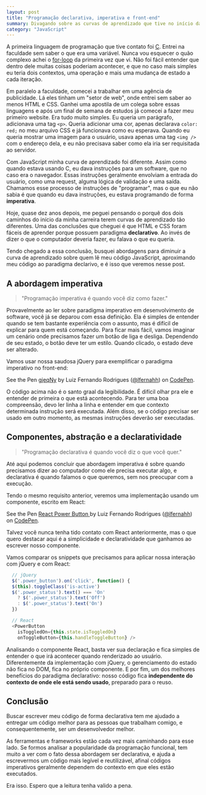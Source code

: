 ```yaml
---
layout: post
title: "Programação declarativa, imperativa e front-end"
summary: Divagando sobre as curvas de aprendizado que tive no início da minha  carreira, escrevi sobre como o paradigma declarativo foi importante para  me fazer escolher o front-end como especialidade.
category: "JavaScript"
---
```


A primeira linguagem de programação que tive contato foi [C](https://en.wikipedia.org/wiki/C_(programming_language)). Entrei na faculdade sem saber o que era uma variável. Nunca vou esquecer o quão complexo achei o [for-loop](https://en.wikipedia.org/wiki/For_loop) da primeira vez que vi. Não foi fácil entender que dentro dele muitas coisas poderiam acontecer, e que no caso mais simples eu teria dois contextos, uma operação e mais uma mudança de estado a cada iteração.

Em paralelo a faculdade, comecei a trabalhar em uma agência de publicidade. Lá eles tinham um "setor de web", onde entrei sem saber ao menos HTML e CSS. Ganhei uma apostila de um colega sobre essas linguagens e após um final de semana de estudos já comecei a fazer meu primeiro website. Era tudo muito simples. Eu queria um parágrafo, adicionava uma tag `<p>`. Queria adicionar uma cor, apenas declarava `color: red;` no meu arquivo CSS e já funcionava como eu esperava. Quando eu queria mostrar uma imagem para o usuário, usava apenas uma tag `<img />` com o endereço dela, e eu não precisava saber como ela iria ser requisitada ao servidor.

Com JavaScript minha curva de aprendizado foi diferente. Assim como quando estava usando C, eu dava instruções para um software, que no caso era o navegador. Essas instruções geralmente envolviam a entrada do usuário, como uma request, alguma lógica de validação e uma saída. Chamamos esse processo de instruções de "programar", mas o que eu não sabia é que quando eu dava instruções, eu estava programando de forma **imperativa**.

Hoje, quase dez anos depois, me peguei pensando o porquê dos dois caminhos do início da minha carreira terem curvas de aprendizado tão diferentes. Uma das conclusões que cheguei é que HTML e CSS foram fáceis de aprender porque possuem paradigma **declarativo**. Ao invés de dizer o que o computador deveria fazer, eu falava o que eu queria.

Tendo chegado a essa conclusão, busquei abordagens para diminuir a curva de aprendizado sobre quem lê meu código JavaScript, aproximando meu código ao paradigma declarivo, e é isso que veremos nesse post.

## A abordagem imperativa

> "Programação imperativa é quando você diz como fazer."

Provavelmente ao ler sobre paradigma imperativo em desenvolvimento de software, você já se deparou com essa definição. Ela é simples de entender quando se tem bastante experiência com o assunto, mas é difícil de explicar para quem está começando. Para ficar mais fácil, vamos imaginar um cenário onde precisamos fazer um botão de liga e desliga. Dependendo de seu estado, o botão deve ter um estilo. Quando clicado, o estado deve ser alterado.

Vamos usar nossa saudosa jQuery para exemplificar o paradigma imperativo no front-end:

<p data-height="265" data-theme-id="0" data-slug-hash="gjeqNy" data-default-tab="js,result" data-user="lfernahh" data-pen-title="gjeqNy" class="codepen">See the Pen <a href="https://codepen.io/lfernahh/pen/gjeqNy/">gjeqNy</a> by Luiz Fernando Rodrigues (<a href="https://codepen.io/lfernahh">@lfernahh</a>) on <a href="https://codepen.io">CodePen</a>.</p>
<script async src="https://static.codepen.io/assets/embed/ei.js"></script>

O código acima não é o santo graal da legibilidade. É difícil olhar pra ele e entender de primeira o que está acontecendo. Para ter uma boa compreensão, devo ler linha a linha e entender em que contexto determinada instrução será executada. Além disso, se o código precisar ser usado em outro momento, as mesmas instruções deverão ser executadas.

## Componentes, abstração e a declaratividade

> "Programação declarativa é quando você diz o que você quer."

Até aqui podemos concluir que abordagem imperativa é sobre quando precisamos dizer ao computador como ele precisa executar algo, e declarativa é quando falamos o que queremos, sem nos preocupar com a execução.

Tendo o mesmo requisito anterior, veremos uma implementação usando um componente, escrito em React:

<p data-height="265" data-theme-id="0" data-slug-hash="djmLGP" data-default-tab="js,result" data-user="lfernahh" data-pen-title="React Power Button " class="codepen">See the Pen <a href="https://codepen.io/lfernahh/pen/djmLGP/">React Power Button </a> by Luiz Fernando Rodrigues (<a href="https://codepen.io/lfernahh">@lfernahh</a>) on <a href="https://codepen.io">CodePen</a>.</p>
<script async src="https://static.codepen.io/assets/embed/ei.js"></script>

Talvez você nunca tenha tido contato com React anteriormente, mas o que quero destacar aqui é a simplicidade e declaratividade que ganhamos ao escrever nosso componente.

Vamos comparar os snippets que precisamos para aplicar nossa interação com jQuery e com React:

```javascript
  // jQuery
  $('.power_button').on('click', function() {
  $(this).toggleClass('is-active')
  $('.power_status').text() === 'On'
    ? $('.power_status').text('Off')
    : $('.power_status').text('On')
  })

  // React
  <PowerButton
    isToggledOn={this.state.isToggledOn}
    onToggleButton={this.handleToggleButton} />
```

Analisando o componente React, basta ver sua declaração e fica simples de entender o que irá acontecer quando renderizado ao usuário. Diferentemente da implementação com jQuery, o gerenciamento do estado não fica no DOM, fica no próprio componente. E por fim, um dos melhores benefícios do paradigma declarativo: nosso código fica **independente do contexto de onde ele está sendo usado**, preparado para o reuso.

## Conclusão

Buscar escrever meu código de forma declarativa tem me ajudado a entregar um código melhor para as pessoas que trabalham comigo, e consequentemente, ser um desenvolvedor melhor.

As ferramentas e frameworks estão cada vez mais caminhando para esse lado. Se formos analisar a popularidade da programação funcional, tem muito a ver com o fato dessa abordagem ser declarativa, e ajuda a escrevermos um código mais legível e reutilizável, afinal códigos imperativos geralmente dependem do contexto em que eles estão executados.

Era isso. Espero que a leitura tenha valido a pena.
